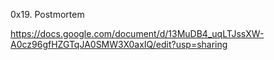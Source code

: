 0x19. Postmortem

https://docs.google.com/document/d/13MuDB4_uqLTJssXW-A0cz96gfHZGTqJA0SMW3X0axIQ/edit?usp=sharing
